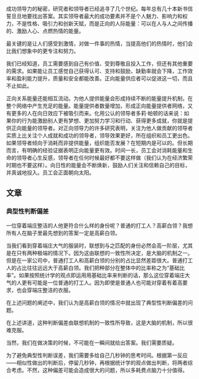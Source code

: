 成功领导力的秘密，研究者和领导者已经追寻了几个世纪。每年总有几十本新书信誓旦旦地要找出答案。其实领导者最大的成功要素并不是个人魅力、影响力和权力，不是性格、吸引力和创新天赋，而是正向的人际能量：可以在人与人之间传播的、激励人心、点燃热情的能量。

最关键的是让人们感受到激情，对做一件事的热情，当提高他们的热情时，他们会比我们想象中的更专注和努力。

我们已经知道，员工需要感到自己有价值、受到尊敬且投入工作，但还有其他重要的需求。如果能让员工感觉自己获得认可、支持和鼓励，缺勤率就会下降，工作效率和盈利能力提升，质量和安全都能改善。正向能量供应者可以促进这一切，而且不止如此。

正向关系能量还能相互流动。为他人提供能量会形成持续不断的能量提升机制，在整个网络中产生充足的能量。能量提供者数量增加，形成正向能量提供者网络，又有更多的人在向日效应下被吸引而来。化用公认的领导者多莉·帕顿的话来说：如果你的行为能激励别人更有梦想、更加努力学习和行动、获得更多成就，你就是提供正向能量的领导者。对正向领导力的许多研究表明，关注为他人做贡献的领导者实质上比关注个人成就和成功的领导者，领导效果更好，所在组织和员工更出色。如果领导者倾向于消耗而非提供能量，组织能否发展？在短期内是可以的。但长期而言，有明确的经验证据表明正向能量更有效。时间一长，员工会对消耗能量和生命的领导者心生反感，领导者在任何时候最好都不要这样做（我们认为在经济繁荣时期也不要这样）。向日性的能量会不断焕新，鼓励人们关注和信赖自己的目标，并真诚地投入。员工会正面朝向太阳。

## 文章

### 典型性判断偏差

一位穿着端庄整洁的人他更符合什么样的身份呢？普通的打工人？高薪白领？我想所有人在脑子里最先想到的答案一定是高薪白领。

当我们看到穿着端庄大气的服装时，联想到与之匹配的身份必然会高一阶层，尤其是在只有两种极端的情况下。因为这由联想的一致性所决定，是大脑的机制之一。但是在一家公司中，普通打工人和高薪白领的分别的占比显然差距很大。普通打工人的占比往往远远大于高薪白领。我们把种部分在整体中的比率称之为“基础比率”。如果按照统计学的观点即运用用基础比率来判断的话，那么这位穿着端庄大气的人更有可能是一位普通的打工人。因为即使是普通人也可能对穿着有着高要求，也会穿端庄整洁的衣服。

在上述问题的阐述中，我们认为是高薪白领的情况中就出现了典型性判断偏差的问题。

在上述讲道，这种判断偏差由联想机制的一致性所导致，这是大脑的机制，所以很难克服。

当然，我们在做决策的时候，不可能在一瞬间就给出答案。我们需要质疑。

为了避免典型性判断误差，我们需要多给自己几秒钟的思考时间。根据第一反应——相似性做出的判断后，停留几秒钟，再根据统计学的观点做出判断，将两者综合考虑。不然，这种偏差可能会造成很大的问题，所以多耗费点脑力十分值得。